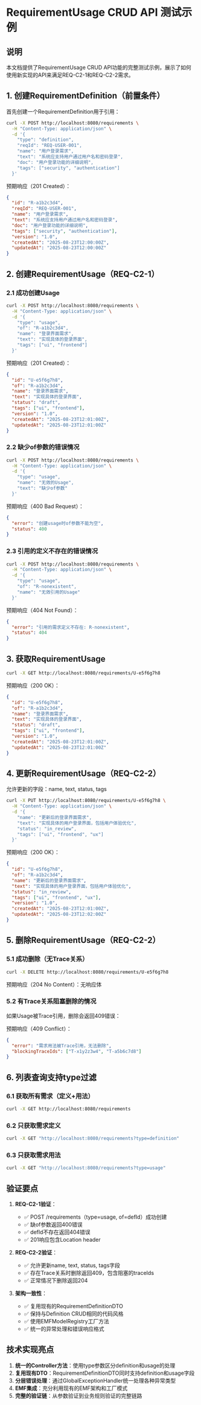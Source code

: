 # RequirementUsage CRUD API 测试示例

## 说明
本文档提供了RequirementUsage CRUD API功能的完整测试示例，展示了如何使用新实现的API来满足REQ-C2-1和REQ-C2-2需求。

## 1. 创建RequirementDefinition（前置条件）

首先创建一个RequirementDefinition用于引用：

```bash
curl -X POST http://localhost:8080/requirements \
  -H "Content-Type: application/json" \
  -d '{
    "type": "definition",
    "reqId": "REQ-USER-001",
    "name": "用户登录需求",
    "text": "系统应支持用户通过用户名和密码登录",
    "doc": "用户登录功能的详细说明",
    "tags": ["security", "authentication"]
  }'
```

预期响应（201 Created）：
```json
{
  "id": "R-a1b2c3d4",
  "reqId": "REQ-USER-001", 
  "name": "用户登录需求",
  "text": "系统应支持用户通过用户名和密码登录",
  "doc": "用户登录功能的详细说明",
  "tags": ["security", "authentication"],
  "version": "1.0",
  "createdAt": "2025-08-23T12:00:00Z",
  "updatedAt": "2025-08-23T12:00:00Z"
}
```

## 2. 创建RequirementUsage（REQ-C2-1）

### 2.1 成功创建Usage

```bash
curl -X POST http://localhost:8080/requirements \
  -H "Content-Type: application/json" \
  -d '{
    "type": "usage",
    "of": "R-a1b2c3d4",
    "name": "登录界面需求",
    "text": "实现具体的登录界面",
    "tags": ["ui", "frontend"]
  }'
```

预期响应（201 Created）：
```json
{
  "id": "U-e5f6g7h8",
  "of": "R-a1b2c3d4",
  "name": "登录界面需求",
  "text": "实现具体的登录界面",
  "status": "draft",
  "tags": ["ui", "frontend"],
  "version": "1.0",
  "createdAt": "2025-08-23T12:01:00Z",
  "updatedAt": "2025-08-23T12:01:00Z"
}
```

### 2.2 缺少of参数的错误情况

```bash
curl -X POST http://localhost:8080/requirements \
  -H "Content-Type: application/json" \
  -d '{
    "type": "usage",
    "name": "无效的Usage",
    "text": "缺少of参数"
  }'
```

预期响应（400 Bad Request）：
```json
{
  "error": "创建usage时of参数不能为空",
  "status": 400
}
```

### 2.3 引用的定义不存在的错误情况

```bash
curl -X POST http://localhost:8080/requirements \
  -H "Content-Type: application/json" \
  -d '{
    "type": "usage",
    "of": "R-nonexistent",
    "name": "无效引用的Usage"
  }'
```

预期响应（404 Not Found）：
```json
{
  "error": "引用的需求定义不存在: R-nonexistent",
  "status": 404
}
```

## 3. 获取RequirementUsage

```bash
curl -X GET http://localhost:8080/requirements/U-e5f6g7h8
```

预期响应（200 OK）：
```json
{
  "id": "U-e5f6g7h8",
  "of": "R-a1b2c3d4",
  "name": "登录界面需求",
  "text": "实现具体的登录界面",
  "status": "draft",
  "tags": ["ui", "frontend"],
  "version": "1.0",
  "createdAt": "2025-08-23T12:01:00Z",
  "updatedAt": "2025-08-23T12:01:00Z"
}
```

## 4. 更新RequirementUsage（REQ-C2-2）

允许更新的字段：name, text, status, tags

```bash
curl -X PUT http://localhost:8080/requirements/U-e5f6g7h8 \
  -H "Content-Type: application/json" \
  -d '{
    "name": "更新后的登录界面需求",
    "text": "实现具体的用户登录界面，包括用户体验优化",
    "status": "in_review",
    "tags": ["ui", "frontend", "ux"]
  }'
```

预期响应（200 OK）：
```json
{
  "id": "U-e5f6g7h8",
  "of": "R-a1b2c3d4",
  "name": "更新后的登录界面需求",
  "text": "实现具体的用户登录界面，包括用户体验优化",
  "status": "in_review",
  "tags": ["ui", "frontend", "ux"],
  "version": "1.0",
  "createdAt": "2025-08-23T12:01:00Z",
  "updatedAt": "2025-08-23T12:02:00Z"
}
```

## 5. 删除RequirementUsage（REQ-C2-2）

### 5.1 成功删除（无Trace关系）

```bash
curl -X DELETE http://localhost:8080/requirements/U-e5f6g7h8
```

预期响应（204 No Content）：无响应体

### 5.2 有Trace关系阻塞删除的情况

如果Usage被Trace引用，删除会返回409错误：

预期响应（409 Conflict）：
```json
{
  "error": "需求用法被Trace引用，无法删除",
  "blockingTraceIds": ["T-x1y2z3w4", "T-a5b6c7d8"]
}
```

## 6. 列表查询支持type过滤

### 6.1 获取所有需求（定义+用法）

```bash
curl -X GET http://localhost:8080/requirements
```

### 6.2 只获取需求定义

```bash
curl -X GET "http://localhost:8080/requirements?type=definition"
```

### 6.3 只获取需求用法

```bash
curl -X GET "http://localhost:8080/requirements?type=usage"
```

## 验证要点

1. **REQ-C2-1验证**：
   - ✅ POST /requirements（type=usage, of=defId）成功创建
   - ✅ 缺of参数返回400错误
   - ✅ defId不存在返回404错误
   - ✅ 201响应包含Location header

2. **REQ-C2-2验证**：
   - ✅ 允许更新name, text, status, tags字段
   - ✅ 存在Trace关系时删除返回409，包含阻塞的traceIds
   - ✅ 正常情况下删除返回204

3. **架构一致性**：
   - ✅ 复用现有的RequirementDefinitionDTO
   - ✅ 保持与Definition CRUD相同的代码风格
   - ✅ 使用EMFModelRegistry工厂方法
   - ✅ 统一的异常处理和错误响应格式

## 技术实现亮点

1. **统一的Controller方法**：使用type参数区分definition和usage的处理
2. **复用现有DTO**：RequirementDefinitionDTO同时支持definition和usage字段
3. **分层错误处理**：通过GlobalExceptionHandler统一处理各种异常类型
4. **EMF集成**：充分利用现有的EMF架构和工厂模式
5. **完整的验证链**：从参数验证到业务规则验证的完整链路